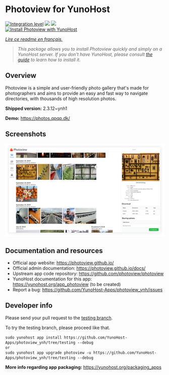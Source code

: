 <!--
N.B.: This README was automatically generated by https://github.com/YunoHost/apps/tree/master/tools/README-generator
It shall NOT be edited by hand.
-->

# Photoview for YunoHost

[![Integration level](https://dash.yunohost.org/integration/photoview.svg)](https://dash.yunohost.org/appci/app/photoview) ![](https://ci-apps.yunohost.org/ci/badges/photoview.status.svg) ![](https://ci-apps.yunohost.org/ci/badges/photoview.maintain.svg)  
[![Install Photoview with YunoHost](https://install-app.yunohost.org/install-with-yunohost.svg)](https://install-app.yunohost.org/?app=photoview)

*[Lire ce readme en français.](./README_fr.md)*

> *This package allows you to install Photoview quickly and simply on a YunoHost server.
If you don't have YunoHost, please consult [the guide](https://yunohost.org/#/install) to learn how to install it.*

## Overview

Photoview is a simple and user-friendly photo gallery that's made for photographers and aims to provide an easy and fast way to navigate directories, with thousands of high resolution photos.


**Shipped version:** 2.3.12~ynh1

**Demo:** https://photos.qpqp.dk/

## Screenshots

![](./doc/screenshots/screenshot1.png)

## Documentation and resources

* Official app website: https://photoview.github.io/
* Official admin documentation: https://photoview.github.io/docs/
* Upstream app code repository: https://github.com/photoview/photoview
* YunoHost documentation for this app: https://yunohost.org/app_photoview (to be created)
* Report a bug: https://github.com/YunoHost-Apps/photoview_ynh/issues

## Developer info

Please send your pull request to the [testing branch](https://github.com/YunoHost-Apps/photoview_ynh/tree/testing).

To try the testing branch, please proceed like that.
```
sudo yunohost app install https://github.com/YunoHost-Apps/photoview_ynh/tree/testing --debug
or
sudo yunohost app upgrade photoview -u https://github.com/YunoHost-Apps/photoview_ynh/tree/testing --debug
```

**More info regarding app packaging:** https://yunohost.org/packaging_apps
